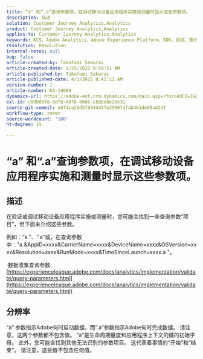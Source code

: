 ```yaml
---
title: “a” 和“.a”查询参数项，在调试移动设备应用程序实施和测量时显示这些参数项。
description: 描述
solution: Customer Journey Analytics,Analytics
product: Customer Journey Analytics,Analytics
applies-to: Customer Journey Analytics,Analytics
keywords: KCS、Adobe Analytics、Adobe Experience Platform、SDK、调试、查询参数
resolution: Resolution
internal-notes: null
bug: false
article-created-by: Takafumi Sakurai
article-created-date: 2/25/2022 9:59:51 AM
article-published-by: Takafumi Sakurai
article-published-date: 4/1/2022 8:42:11 AM
version-number: 1
article-number: KA-18080
dynamics-url: https://adobe-ent.crm.dynamics.com/main.aspx?forceUCI=1&pagetype=entityrecord&etn=knowledgearticle&id=8e2808ab-2196-ec11-b400-000d3a58ba2e
exl-id: c60b09f8-8df8-487b-90d6-c8d8e8e26e31
source-git-commit: e8f4ca2dd578944d4fe399074fab461de88ad247
workflow-type: tm+mt
source-wordcount: '186'
ht-degree: 1%

---
```


# “a” 和“.a”查询参数项，在调试移动设备应用程序实施和测量时显示这些参数项。

## 描述


在验证或调试移动设备应用程序实施或测量时，您可能会找到一些查询参数“项目”，但下面未介绍这些参数。

例如：“a.”、“.a”或，在查询参数中：&quot;a.&amp;AppID=xxxx&amp;CarrierName=xxxx&amp;DeviceName=xxxx&amp;OSVersion=xxxx&amp;Resolution=xxxx&amp;RunMode=xxxx&amp;TimeSinceLaunch=xxxx.a &quot;。

·数据收集查询参数
[https://experienceleague.adobe.com/docs/analytics/implementation/validate/query-parameters.html](https://experienceleague.adobe.com/docs/analytics/implementation/validate/query-parameters.html)




## 分辨率


“a” 参数指示Adobe何时启动数据，而“.a”参数指示Adobe何时完成数据。 请注意，这两个参数都不包含值。 “a”是生命周期量度和应用程序上下文的键的初始字母。 此外，您可能会找到其他无法识别的参数项目。 这代表着事情的“开始”和“结束”。 请注意，这些值不包含任何值。
